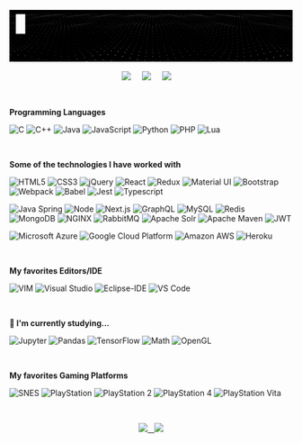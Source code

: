 [![](https://raw.githubusercontent.com/madureira/madureira/master/.github/profile.gif)](https://github.com/madureira)

<p align='center'>
  <a href="https://linkedin.com/in/rafaelmadureira/?locale=en_US"><img src="https://img.shields.io/badge/linkedin-%230077B5.svg?&style=for-the-badge&logo=linkedin&logoColor=white" /></a>&nbsp;&nbsp;&nbsp;&nbsp;
  <a href="https://codepen.io/rafael_madureira"><img src="https://img.shields.io/badge/codepen-%23000000.svg?&style=for-the-badge&logo=codepen&logoColor=white" /></a>&nbsp;&nbsp;&nbsp;&nbsp;
  <a href="https://twitter.com/TheMadureira"><img src="https://img.shields.io/badge/twitter-%231DA1F2.svg?&style=for-the-badge&logo=twitter&logoColor=white" /></a>&nbsp;&nbsp;&nbsp;&nbsp;
</p>

<br>

**Programming Languages**

![C](https://img.shields.io/badge/-C-333333?style=flat&logo=C)
![C++](https://img.shields.io/badge/-C++-333333?style=flat&logo=C%2B%2B&logoColor=00599C)
![Java](https://img.shields.io/badge/-Java-333333?style=flat&logo=Java&logoColor=007396)
![JavaScript](https://img.shields.io/badge/-JavaScript-333333?style=flat&logo=javascript)
![Python](https://img.shields.io/badge/-Python-333333?style=flat&logo=python)
![PHP](https://img.shields.io/badge/-PHP-333333?style=flat&logo=PHP)
![Lua](https://img.shields.io/badge/-Lua-333333?style=flat&logo=Lua)

<br>

**Some of the technologies I have worked with**

![HTML5](https://img.shields.io/badge/-HTML5-333333?style=flat&logo=HTML5)
![CSS3](https://img.shields.io/badge/-CSS3-333333?style=flat&logo=CSS3&logoColor=1572B6)
![jQuery](https://img.shields.io/badge/-jQuery-333333?style=flat&logo=jQuery&logoColor=0769AD)
![React](https://img.shields.io/badge/-React-333333?style=flat&logo=React&logoColor=61DAFB)
![Redux](https://img.shields.io/badge/-Redux-333333?style=flat&logo=Redux&logoColor=61DAFB)
![Material UI](https://img.shields.io/badge/-Material%20UI-333333?style=flat&logo=Material%20UI&logoColor=0081CB)
![Bootstrap](https://img.shields.io/badge/-Bootstrap-333333?style=flat&logo=Bootstrap&logoColor=563D7C)
![Webpack](https://img.shields.io/badge/-Webpack-333333?style=flat&logo=Webpack)
![Babel](https://img.shields.io/badge/-Babel-333333?style=flat&logo=Babel&logoColor=F9DC3E)
![Jest](https://img.shields.io/badge/-Jest-333333?style=flat&logo=Jest&logoColor=C21325)
![Typescript](https://img.shields.io/badge/-Typescript-333333?style=flat&logo=Typescript&logoColor=007ACC)

![Java Spring](https://img.shields.io/badge/-Spring-333333?style=flat&logo=spring&logoColor=6DB33F)
![Node](https://img.shields.io/badge/-Node-333333?style=flat&logo=node.js&logoColor=339933)
![Next.js](https://img.shields.io/badge/-Next-333333?style=flat&logo=Next.js)
![GraphQL](https://img.shields.io/badge/-GraphQL-333333?style=flat&logo=GraphQL&logoColor=E535AB)
![MySQL](https://img.shields.io/badge/-MySQL-333333?style=flat&logo=MySQL)
![Redis](https://img.shields.io/badge/-Redis-333333?style=flat&logo=Redis)
![MongoDB](https://img.shields.io/badge/-MongoDB-333333?style=flat&logo=MongoDB)
![NGINX](https://img.shields.io/badge/-NGINX-333333?style=flat&logo=NGINX)
![RabbitMQ](https://img.shields.io/badge/-RabbitMQ-333333?style=flat&logo=RabbitMQ)
![Apache Solr](https://img.shields.io/badge/-Solr-333333?style=flat&logo=Apache%20Solr)
![Apache Maven](https://img.shields.io/badge/-Maven-333333?style=flat&logo=Apache%20Maven&logoColor=C71A36)
![JWT](https://img.shields.io/badge/-JWT-333333?style=flat&logo=JSON%20Web%20Tokens&logoColor=000000)

![Microsoft Azure](https://img.shields.io/badge/-Microsoft%20Azure-333333?style=flat&logo=Microsoft%20Azure)
![Google Cloud Platform](https://img.shields.io/badge/-Google%20Cloud%20Platform-333333?style=flat&logo=Google%20Cloud)
![Amazon AWS](https://img.shields.io/badge/-Amazon%20AWS-333333?style=flat&logo=Amazon%20AWS)
![Heroku](https://img.shields.io/badge/-Heroku-333333?style=flat&logo=Heroku)

<br>

**My favorites Editors/IDE**

![VIM](https://img.shields.io/badge/-VIM-333333?style=flat&logo=VIM&logoColor=019733)
![Visual Studio](https://img.shields.io/badge/-Visual%20Studio-333333?style=flat&logo=Visual%20Studio&logoColor=007ACC)
![Eclipse-IDE](https://img.shields.io/badge/-Eclipse%20IDE-333333?style=flat&logo=Eclipse-IDE&logoColor=2C2255)
![VS Code](https://img.shields.io/badge/-VS%20Code-333333?style=flat&logo=visual-studio-code&logoColor=007ACC)

<br>

**🌱 I'm currently studying...**

![Jupyter](https://img.shields.io/badge/-Jupyter-333333?style=flat&logo=Jupyter&logoColor=F37626)
![Pandas](https://img.shields.io/badge/-Pandas-333333?style=flat&logo=Pandas&logoColor=150458)
![TensorFlow](https://img.shields.io/badge/-TensorFlow-333333?style=flat&logo=TensorFlow&logoColor=FF6F00)
![Math](https://img.shields.io/badge/-Math-333333?style=flat&logo=Matrix)
![OpenGL](https://img.shields.io/badge/-OpenGL-333333?style=flat&logo=OpenGL)

<br>

**My favorites Gaming Platforms**

![SNES](https://img.shields.io/badge/-SNES-333333?style=flat&logo=Nintendo&logoColor=D12228)
![PlayStation](https://img.shields.io/badge/-PlayStation-333333?style=flat&logo=PlayStation&logoColor=FFFFFF)
![PlayStation 2](https://img.shields.io/badge/-PlayStation%202-333333?style=flat&logo=PlayStation%202&logoColor=FFFFFF)
![PlayStation 4](https://img.shields.io/badge/-PlayStation%204-333333?style=flat&logo=PlayStation%204&logoColor=FFFFFF)
![PlayStation Vita](https://img.shields.io/badge/-PlayStation%20Vita-333333?style=flat&logo=PlayStation%20Vita&logoColor=FFFFFF)

<br>

<p align="center">
  <a href="https://github.com/madureira">
  <img height="180em" src="https://github-readme-stats-eight-theta.vercel.app/api?username=madureira&theme=dark&show_icons=true&include_all_commits=true&count_private=true" />
  &nbsp;
  <img height="180em" src="https://github-readme-stats-eight-theta.vercel.app/api/top-langs/?username=madureira&theme=dark&layout=compact&exclude_lang=Objective-C+Tcl+Fortran+Makefile" />
  </a>
</p>